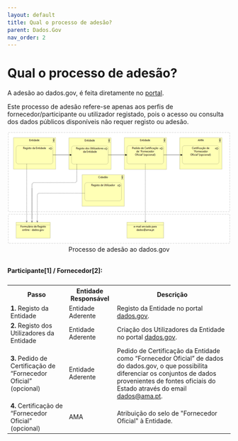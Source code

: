 ```yaml
---
layout: default
title: Qual o processo de adesão?
parent: Dados.Gov
nav_order: 2
---
```


# Qual o processo de adesão?

A adesão ao dados.gov, é feita diretamente no [portal](https://dados.gov.pt/pt/).

Este processo de adesão refere-se apenas aos perfis de fornecedor/participante ou utilizador registado, pois o acesso ou consulta dos dados públicos disponíveis não requer registo ou adesão.

<div style="text-align: center;">
  <img src="../../assets/images/dados 1.png" alt="Processo de adesão ao dados.gov">
</div>
 <div style="text-align: center;">  Processo de adesão ao dados.gov</div>

<br>

**Participante\[1] / Fornecedor\[2]:**

<table>
<caption></caption>
  <tr>
    <th >Passo</th>
    <th >Entidade Responsável</th>
    <th >Descrição</th>
  </tr>
  <tr>
    <td><strong>1.</strong> Registo da Entidade</td>
    <td>Entidade Aderente</td>
    <td>Registo da Entidade no portal <a href="https://dados.gov.pt/pt/login?next=https%3A%2F%2Fdados.gov.pt%2Fpt%2Fdocs%2Fpublish%2F">dados.gov</a>.</td>
  </tr>
  <tr>
    <td><strong>2.</strong> Registo dos Utilizadores da Entidade</td>
    <td>Entidade Aderente</td>
    <td>Criação dos Utilizadores da Entidade no portal <a href="https://dados.gov.pt/pt/login?next=https%3A%2F%2Fdados.gov.pt%2Fpt%2Fdocs%2Fpublish%2F">dados.gov</a>.</td>
  </tr>
  <tr>
    <td><strong>3.</strong> Pedido de Certificação de “Fornecedor Oficial” (opcional)</td>
    <td>Entidade Aderente</td>
    <td>Pedido de Certificação da Entidade como “Fornecedor Oficial” de dados do dados.gov, o que possibilita diferenciar os conjuntos de dados provenientes de fontes oficiais do Estado através do email <a href="mailto:dados@ama.pt">dados@ama.pt</a>.</td>
  </tr>
  <tr>
    <td><strong>4.</strong> Certificação de “Fornecedor Oficial” (opcional)</td>
    <td>AMA</td>
    <td>Atribuição do selo de "Fornecedor Oficial" à Entidade.</td>
  </tr>
</table>